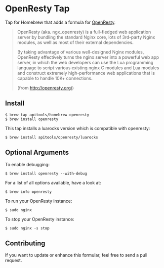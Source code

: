 # OpenResty Tap

Tap for Homebrew that adds a formula for [OpenResty](http://openresty.org/).

> OpenResty (aka. ngx_openresty) is a full-fledged web application server by
> bundling the standard Nginx core, lots of 3rd-party Nginx modules, as well
> as most of their external dependencies.
>
> By taking advantage of various well-designed Nginx modules, OpenResty
> effectively turns the nginx server into a powerful web app server, in which
> the web developers can use the Lua programming language to script various
> existing nginx C modules and Lua modules and construct extremely high-performance
> web applications that is capable to handle 10K+ connections.
>
> (from <http://openresty.org/>)

## Install

    $ brew tap apitools/homebrew-openresty
    $ brew install openresty

This tap installs a luarocks version which is compatible with openresty:

    $ brew install apitools/openresty/luarocks


## Optional Arguments

To enable debugging:

    $ brew install openresty --with-debug

For a list of all options available, have a look at:

    $ brew info openresty

To run your OpenResty instance:

    $ sudo nginx

To stop your OpenResty instance:

    $ sudo nginx -s stop

## Contributing

If you want to update or enhance this formular, feel free to send a pull request.


